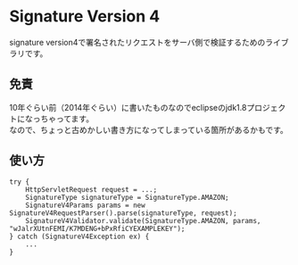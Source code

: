 
# Signature Version 4

signature version4で署名されたリクエストをサーバ側で検証するためのライブラリです。  

## 免責

10年ぐらい前（2014年ぐらい）に書いたものなのでeclipseのjdk1.8プロジェクトになっちゃってます。  
なので、ちょっと古めかしい書き方になってしまっている箇所があるかもです。  

## 使い方

```
try {
    HttpServletRequest request = ...;
    SignatureType signatureType = SignatureType.AMAZON;
    SignatureV4Params params = new SignatureV4RequestParser().parse(signatureType, request);
    SignatureV4Validator.validate(SignatureType.AMAZON, params, "wJalrXUtnFEMI/K7MDENG+bPxRfiCYEXAMPLEKEY");
} catch (SignatureV4Exception ex) {
    ...
}
```

